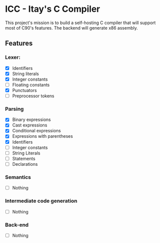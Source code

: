 # ICC - Itay's C Compiler
This project's mission is to build a self-hosting C compiler that will support most of C90's features.
The backend will generate x86 assembly.


## Features
### Lexer:
- [x] Identifiers
- [x] String literals
- [x] Integer constants
- [ ] Floating constants
- [x] Punctuators
- [ ] Preprocessor tokens
### Parsing
- [x] Binary expressions
- [x] Cast expressions
- [x] Conditional expressions
- [x] Expressions with parentheses
- [x] Identifiers
- [ ] Integer constants
- [ ] String Literals
- [ ] Statements
- [ ] Declarations
### Semantics
- [ ] Nothing
### Intermediate code generation
- [ ] Nothing
### Back-end
- [ ] Nothing
